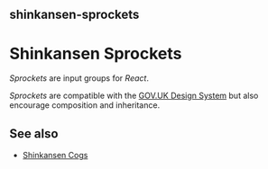 ## shinkansen-sprockets

# Shinkansen Sprockets

*Sprockets* are input groups for *React*.

*Sprockets* are compatible with the [GOV.UK Design System](https://design-system.service.gov.uk/) but also encourage composition and inheritance.

## See also

- [Shinkansen Cogs](https://github.com/modernpoacher/shinkansen-cogs)
